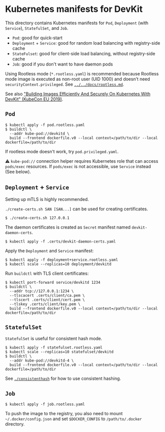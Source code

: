 # Kubernetes manifests for DevKit

This directory contains Kubernetes manifests for `Pod`, `Deployment` (with `Service`), `StatefulSet`, and `Job`.
* `Pod`: good for quick-start
* `Deployment` + `Service`: good for random load balancing with registry-side cache
* `StateFulset`: good for client-side load balancing, without registry-side cache
* `Job`: good if you don't want to have daemon pods

Using Rootless mode (`*.rootless.yaml`) is recommended because Rootless mode image is executed as non-root user (UID 1000) and doesn't need `securityContext.privileged`.
See [`../../docs/rootless.md`](../../docs/rootless.md).

See also ["Building Images Efficiently And Securely On Kubernetes With DevKit" (KubeCon EU 2019)](https://kccnceu19.sched.com/event/MPX5).

## `Pod`

```console
$ kubectl apply -f pod.rootless.yaml
$ buildctl \
  --addr kube-pod://devkitd \
  build --frontend dockerfile.v0 --local context=/path/to/dir --local dockerfile=/path/to/dir
```

If rootless mode doesn't work, try `pod.privileged.yaml`.

:warning: `kube-pod://` connection helper requires Kubernetes role that can access `pods/exec` resources. If `pods/exec` is not accessible, use `Service` instead (See below).

## `Deployment` + `Service`

Setting up mTLS is highly recommended.

`./create-certs.sh SAN [SAN...]` can be used for creating certificates.
```console
$ ./create-certs.sh 127.0.0.1
```

The daemon certificates is created as `Secret` manifest named `devkit-daemon-certs`.
```console
$ kubectl apply -f .certs/devkit-daemon-certs.yaml
```

Apply the `Deployment` and `Service` manifest:
```console
$ kubectl apply -f deployment+service.rootless.yaml
$ kubectl scale --replicas=10 deployment/devkitd
```

Run `buildctl` with TLS client certificates:
```console
$ kubectl port-forward service/devkitd 1234
$ buildctl \
  --addr tcp://127.0.0.1:1234 \
  --tlscacert .certs/client/ca.pem \
  --tlscert .certs/client/cert.pem \
  --tlskey .certs/client/key.pem \
  build --frontend dockerfile.v0 --local context=/path/to/dir --local dockerfile=/path/to/dir
```

## `StatefulSet`
`StatefulSet` is useful for consistent hash mode.

```console
$ kubectl apply -f statefulset.rootless.yaml
$ kubectl scale --replicas=10 statefulset/devkitd
$ buildctl \
  --addr kube-pod://devkitd-4 \
  build --frontend dockerfile.v0 --local context=/path/to/dir --local dockerfile=/path/to/dir
```

See [`./consistenthash`](./consistenthash) for how to use consistent hashing.

## `Job`

```console
$ kubectl apply -f job.rootless.yaml
```

To push the image to the registry, you also need to mount `~/.docker/config.json`
and set `$DOCKER_CONFIG` to `/path/to/.docker` directory.
